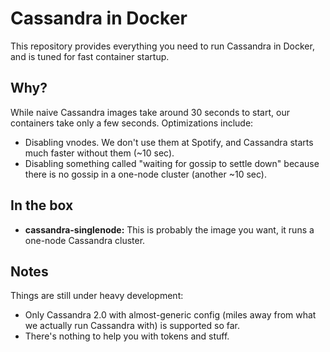 Cassandra in Docker
===

This repository provides everything you need to run Cassandra in Docker, and is tuned for fast
container startup.

Why?
---
While naive Cassandra images take around 30 seconds to start, our containers take only a few seconds.
Optimizations include:

* Disabling vnodes. We don't use them at Spotify, and Cassandra starts much faster without them
  (~10 sec).
* Disabling something called "waiting for gossip to settle down" because there is no gossip in a
  one-node cluster (another ~10 sec).

In the box
---
* **cassandra-singlenode:** This is probably the image you want, it runs a one-node Cassandra cluster.

Notes
---
Things are still under heavy development:
* Only Cassandra 2.0 with almost-generic config (miles away from what we actually run Cassandra
  with) is supported so far.
* There's nothing to help you with tokens and stuff.
